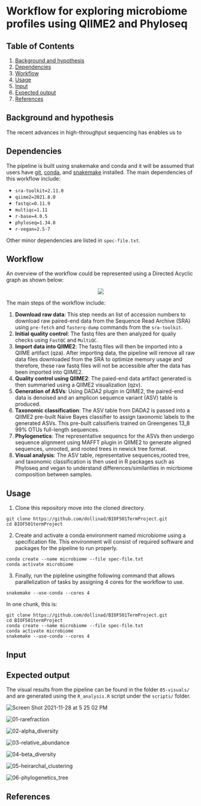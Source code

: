 # Workflow for exploring microbiome profiles using QIIME2 and Phyloseq

## Table of Contents
1. [Background and hypothesis](https://github.com/dollinad/BIOF501TermProject/blob/main/README.md#background-and-hypothesis)
2. [Dependencies](https://github.com/dollinad/BIOF501TermProject/blob/main/README.md#dependencies)
3. [Workflow](https://github.com/dollinad/BIOF501TermProject/blob/main/README.md#workflow)
4. [Usage](https://github.com/dollinad/BIOF501TermProject/blob/main/README.md#usage)
5. [Input](https://github.com/dollinad/BIOF501TermProject/blob/main/README.md#input)
6. [Expected output](https://github.com/dollinad/BIOF501TermProject/blob/main/README.md#expected-output)
7. [References](https://github.com/dollinad/BIOF501TermProject/blob/main/README.md#references)

## Background and hypothesis
The recent advances in high-throughput sequencing has enables us to 


## Dependencies
The pipeline is built using snakemake and conda and it will be assumed that users have [git](https://github.com/git-guides/install-git), [conda](https://docs.conda.io/projects/conda/en/latest/index.html), and [snakemake](https://snakemake.readthedocs.io/en/stable/) installed. The main dependencies of this workflow include:
- `sra-toolkit=2.11.0`
- `qiime2=2021.8.0`
- `fastqc=0.11.9`
- `multiqc=1.11`
- `r-base=4.0.5`
- `phyloseq=1.34.0`
- `r-vegan=2.5-7`

Other minor dependencies are listed in `spec-file.txt`.

## Workflow
An overview of the workflow could be represented using a Directed Acyclic graph as shown below: 
<p align="center">
  <img src="https://user-images.githubusercontent.com/39140769/143794295-5b410f46-0dc9-4625-8c2e-6c66bb897679.png?raw=true">
</p>

The main steps of the workflow include:
1) **Download raw data**: This step needs an list of accession numbers to download raw paired-end data from the Sequence Read Archive (SRA) using `pre-fetch` and `fasterq-dump` commands from the `sra-toolkit`.
2) **Initial quality control**: The fastq files are then analyzed for qualiy checks using `FastQC` and `MultiQC`.
3) **Import data into QIIME2**: The fastq files will then be imported into a QIIME artifact (qza). After importing data, the pipeline will remove all raw data files downloaded from the SRA to optimize memory usage and therefore, these raw fastq files will not be accessible after the data has been imported into QIIME2. 
4) **Quality control using QIIME2**: The paied-end data artifact generated is then summaried using a QIIME2 visualization (qzv).
5) **Generation of ASVs**: Using DADA2 plugin in QIIME2, the paired-end data is denoised and an amplicon sequence variant (ASV) table is produced.
6) **Taxonomic classification**: The ASV table from DADA2 is passed into a QIIME2 pre-built Naive Bayes classifier to assign taxonomic labels to the generated ASVs. This pre-built calssifieris trained on Greengenes 13_8 99% OTUs full-length sequences.
7) **Phylogenetics**: The representative sequencs for the ASVs then undergo sequence alignment using MAFFT plugin in QIIME2 to generate aligned sequences, unrooted, and rooted trees in newick tree format. 
8) **Visual analysis**: The ASV table, representative sequences,rooted tree, and taxonomic classification is then used in R packages such as Phyloseq and vegan to understand differences/similarities in micrbiome composition between samples.

## Usage
1) Clone this repository move into the cloned directory. 
  ```
  git clone https://github.com/dollinad/BIOF501TermProject.git
  cd BIOF501termProject
  ```
2) Create and activate a conda environment named microbiome using a specification file. This environment will consist of required software and packages for the pipeline to run properly.
  ```
  conda create --name microbiome --file spec-file.txt
  conda activate microbiome
  ```
3) Finally, run the pipleline usingthe following command that allows parallelization of tasks by assigning 4 cores for the workflow to use. 
  ```
  snakemake --use-conda --cores 4
  ```
In one chunk, this is:
  ```
  git clone https://github.com/dollinad/BIOF501TermProject.git
  cd BIOF501termProject
  conda create --name microbiome --file spec-file.txt
  conda activate microbiome
  snakemake --use-conda --cores 4
  ```

## Input 

## Expected output
The visual results from the pipeline can be found in the folder `05-visuals/` and are generated using the `R_analysis.R` script under the `scripts/` folder. 

![Screen Shot 2021-11-28 at 5 25 02 PM](https://user-images.githubusercontent.com/39140769/143795228-cba214c6-379f-4a61-82b2-097b8891874b.png)

![01-rarefraction](https://user-images.githubusercontent.com/39140769/143795233-d32890b9-21a2-4888-80df-eb1b0c72dbab.png)

![02-alpha_diversity](https://user-images.githubusercontent.com/39140769/143795239-565eede6-6f24-4b99-97ac-0f149893eb3a.png)

![03-relative_abundance](https://user-images.githubusercontent.com/39140769/143795241-f4daa325-e72e-48e4-bd4c-d66239a2e347.png)

![04-beta_diversity](https://user-images.githubusercontent.com/39140769/143795256-91a2961f-9b75-4e4c-8716-f9fa902a8f20.png)

![05-heirarchal_clustering](https://user-images.githubusercontent.com/39140769/143795264-30a31047-78a3-44b4-b3ca-d48c6194aa02.png)

![06-phylogenetics_tree](https://user-images.githubusercontent.com/39140769/143795271-a1e90bbc-9dba-4da0-9ca4-2beb00cfd5e2.png)


## References
